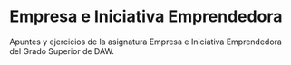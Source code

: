# Empresa e Iniciativa Emprendedora
Apuntes y ejercicios de la asignatura Empresa e Iniciativa Emprendedora del Grado Superior de DAW.
